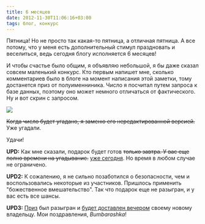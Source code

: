 ```yaml
---
title: 6 месяцев
date: 2012-11-30T11:06:16+03:00
tags: блог, конкурс
---
```


Пятница! Но не просто так какая-то пятница, а отличная пятница. А все потому, что у меня есть дополнительный стимул праздновать и веселиться, ведь сегодня блогу исполняется 6 месяцев! 

И чтобы счастье было общим, я объявляю небольшой, я бы даже сказал совсем маленький конкурс. Кто первым напишет мне, сколько комментариев было в блоге на момент написания этой заметки, тому достанется приз от полуименниника. Число я посчитал путем запроса к базе данных, поэтому оно может немного отличаться от фактического. Ну и вот скрин с запросом.

![](http://a51056ce8d9b948fb69e-8de36eb37b2366f5a76a776c3dee0b32.r42.cf1.rackcdn.com/commentscount.png)

~~Когда число будет угадано, я заменю его нередактированной версией.~~ Уже угадали.

Удачи!

**UPD:** Как мне сказали, подарок будет готов ~~только завтра. У вас еще полно времени на угадывание.~~ [уже сегодня](/post/endofcompetition). Но время в любом случае не ограничено.

**UPD2:** К сожалению, я не сильно позаботился о безопасности, чем и воспользовались некоторые из участников. Пришлось применить "божественное вмешательство". Так что подарок еще не разыгран, и у вас есть все шансы.

**UPD3:** [Приз](/post/endofcompetition) был разыгран и [будет доставлен вечером](/post/endofcompetition2) своему новому владельцу. Мои поздравления, *Bumbarashka*!